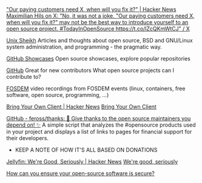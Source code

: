 
["Our paying customers need X, when will you fix it?" | Hacker News](https://news.ycombinator.com/item?id=36737567)
[Maximilian Hils on X: "No, it was not a joke. "Our paying customers need X, when will you fix it?" may not be the best way to introduce yourself to an open source project. #TodayInOpenSource https://t.co/lZcQKmWtCJ" / X](https://twitter.com/maximilianhils/status/1680193548212228097)

[Unix Sheikh](https://www.unixsheikh.com/articles.html)
Articles and thoughts about open source, BSD and GNU/Linux system administration, and programming - the pragmatic way.

[GitHub Showcases](https://github.com/showcases)
Open source showcases, explore popular repositories

[GitHub](https://github.com/showcases/great-for-new-contributors)
Great for new contributors
What open source projects can I contribute to?

[FOSDEM](https://video.fosdem.org/)
video recordings from FOSDEM events (linux, containers, free software, open source, programming, ...)

[Bring Your Own Client | Hacker News](https://news.ycombinator.com/item?id=26355779)
[Bring Your Own Client](https://www.geoffreylitt.com/2021/03/05/bring-your-own-client.html)

[GitHub - feross/thanks: 🙌 Give thanks to the open source maintainers you depend on! ✨](https://github.com/feross/thanks)
A simple script that analyzes the #opensource products used in your project and displays a list of links to pages for financial support for their developers.
- KEEP A NOTE OF HOW IT'S ALL BASED ON DONATIONS

[Jellyfin: We're Good, Seriously | Hacker News](https://news.ycombinator.com/item?id=41031998)
[We're good, seriously](https://forum.jellyfin.org/t-we-re-good-seriously)

[How can you ensure your open-source software is secure?](https://www.linkedin.com/comm/advice/3/how-can-you-ensure-your-open-source-software-kyjue)
